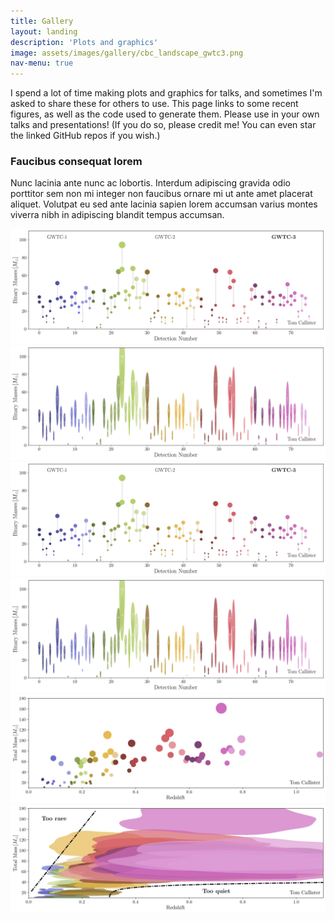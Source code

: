 ```yaml
---
title: Gallery
layout: landing
description: 'Plots and graphics'
image: assets/images/gallery/cbc_landscape_gwtc3.png
nav-menu: true
---
```


<!-- Main -->
<div id="main">

<!-- One -->
<section id="one">
	<div class="inner">
		<p>I spend a lot of time making plots and graphics for talks, and sometimes I'm asked to share these for others to use. This page links to some recent figures, as well as the code used to generate them. Please use in your own talks and presentations! (If you do so, please credit me! You can even star the linked GitHub repos if you wish.)</p>
	</div>
</section>


<div class="row 200%">
	<div class="6u 12u$(medium)">
        <h3>Faucibus consequat lorem</h3>
        <p>Nunc lacinia ante nunc ac lobortis. Interdum adipiscing gravida odio porttitor sem non mi integer non faucibus ornare mi ut ante amet placerat aliquet. Volutpat eu sed ante lacinia sapien lorem accumsan varius montes viverra nibh in adipiscing blandit tempus accumsan.</p>
    </div>
    <div class="6u$ 12u$(medium)">
		<span class="image fit"><a href="https://github.com/gw-gallery/cbc-landscape" class=image><img src="assets/images/gallery/cbc_landscape_gwtc3.png" alt=""/></a></span>
		<span class="image fit"><a href="https://github.com/gw-gallery/cbc-landscape" class=image><img src="assets/images/gallery/cbc_landscape_gwtc3_with_errors.png" alt=""/></a></span>
    </div>
</div>

<div class="box alt">
	<div class="row 50% uniform">
		<div class="6u"><span class="image fit"><a href="https://github.com/gw-gallery/cbc-landscape" class=image><img src="assets/images/gallery/cbc_landscape_gwtc3.png" alt=""/></a></span></div>
		<div class="6u$"><span class="image fit"><a href="https://github.com/gw-gallery/cbc-landscape" class=image><img src="assets/images/gallery/cbc_landscape_gwtc3_with_errors.png" alt=""/></a></span></div>
    </div>
	<div class="row 50% uniform">
		<div class="6u"><span class="image fit"><a href="https://github.com/gw-gallery/mass-vs-redshift-pollock-plot" class=image><img src="assets/images/gallery/mass_v_redshift_pollock_plot.jpeg" alt="" /></a></span></div>
		<div class="6u$"><span class="image fit"><a href="https://github.com/gw-gallery/mass-vs-redshift-pollock-plot" class=image><img src="assets/images/gallery/mass_v_redshift_pollock_plot_with_errors_annotated.jpeg" alt="" /></a></span></div>
    </div>
	<div class="row 50% uniform">
		<div class="6u"><span class="image fit"><a href="https://github.com/gw-gallery/hierarchical-inference-demo" class=image><img src="assets/images/gallery/inference.mp4" alt="" /></a></span></div>
    </div>
</div>

</div>
